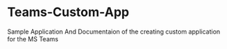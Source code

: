 # Teams-Custom-App
Sample Application And Documentaion of the creating custom application for the MS Teams
